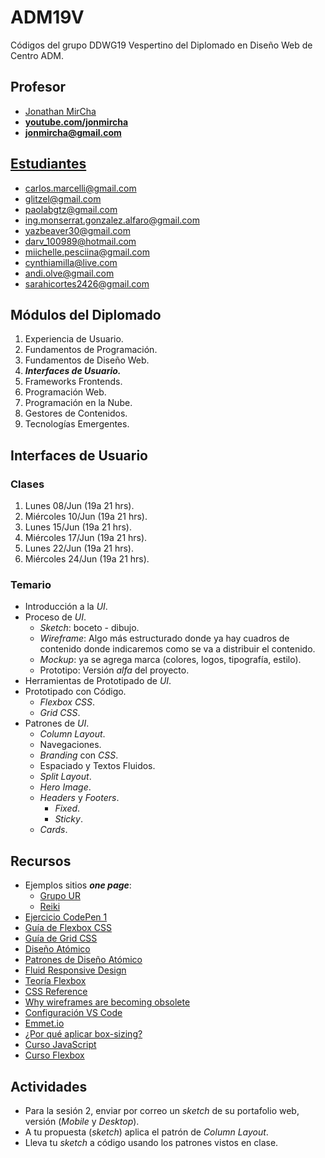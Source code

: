 # ADM19V

Códigos del grupo DDWG19 Vespertino del Diplomado en Diseño Web de Centro ADM.

## Profesor

- [Jonathan MirCha](http://jonmircha.com)
- **[youtube.com/jonmircha](https://youtube.com/jonmircha)**
- **[jonmircha@gmail.com](mailto:jonmircha@gmail.com)**

## [Estudiantes](https://docs.google.com/spreadsheets/d/1UVT7LANLAYIp6xbwN0SgeigaG9oaF0hsu4syfz6-jsk/edit#gid=1367906731)

- carlos.marcelli@gmail.com
- glitzel@gmail.com
- paolabgtz@gmail.com
- ing.monserrat.gonzalez.alfaro@gmail.com
- yazbeaver30@gmail.com
- darv_100989@hotmail.com
- miichelle.pesciina@gmail.com
- cynthiamilla@live.com
- andi.olve@gmail.com
- sarahicortes2426@gmail.com

## Módulos del Diplomado

1. Experiencia de Usuario.
1. Fundamentos de Programación.
1. Fundamentos de Diseño Web.
1. _**Interfaces de Usuario.**_
1. Frameworks Frontends.
1. Programación Web.
1. Programación en la Nube.
1. Gestores de Contenidos.
1. Tecnologías Emergentes.

## Interfaces de Usuario

### Clases

1. Lunes 08/Jun (19a 21 hrs).
1. Miércoles 10/Jun (19a 21 hrs).
1. Lunes 15/Jun (19a 21 hrs).
1. Miércoles 17/Jun (19a 21 hrs).
1. Lunes 22/Jun (19a 21 hrs).
1. Miércoles 24/Jun (19a 21 hrs).

### Temario

- Introducción a la _UI_.
- Proceso de _UI_.
  - _Sketch_: boceto - dibujo.
  - _Wireframe_: Algo más estructurado donde ya hay cuadros de contenido donde indicaremos como se va a distribuir el contenido.
  - _Mockup_: ya se agrega marca (colores, logos, tipografía, estilo).
  - Prototipo: Versión _alfa_ del proyecto.
- Herramientas de Prototipado de _UI_.
- Prototipado con Código.
  - _Flexbox CSS_.
  - _Grid CSS_.
- Patrones de _UI_.
  - _Column Layout_.
  - Navegaciones.
  - _Branding_ con _CSS_.
  - Espaciado y Textos Fluidos.
  - _Split Layout_.
  - _Hero Image_.
  - _Headers_ y _Footers_.
    - _Fixed_.
    - _Sticky_.
  - _Cards_.

## Recursos

- Ejemplos sitios _**one page**_:
  - [Grupo UR](https://grupour.com/)
  - [Reiki](https://reiki.soy/)
- [Ejercicio CodePen 1](https://codepen.io/jonmircha/pen/NWxGXVd)
- [Guía de Flexbox CSS](https://css-tricks.com/snippets/css/a-guide-to-flexbox/)
- [Guía de Grid CSS](https://css-tricks.com/snippets/css/complete-guide-grid/)
- [Diseño Atómico](https://bradfrost.com/blog/post/atomic-web-design/)
- [Patrones de Diseño Atómico](https://demo.patternlab.io/?p=pages-homepage)
- [Fluid Responsive Design](https://utopia.fyi/)
- [Teoría Flexbox](https://jonmircha.com/flexbox)
- [CSS Reference](https://cssreference.io/)
- [Why wireframes are becoming obsolete](https://www.antonsten.com/wireframes/)
- [Configuración VS Code](https://jonmircha.com/vscode/)
- [Emmet.io](https://docs.emmet.io/)
- [¿Por qué aplicar box-sizing?](https://www.paulirish.com/2012/box-sizing-border-box-ftw/)
- [Curso JavaScript](https://www.youtube.com/playlist?list=PLvq-jIkSeTUZ6QgYYO3MwG9EMqC-KoLXA)
- [Curso Flexbox](https://www.youtube.com/playlist?list=PLvq-jIkSeTUbQc3dGsssp8lxAi5npMrys)

## Actividades

- Para la sesión 2, enviar por correo un _sketch_ de su portafolio web, versión (_Mobile_ y _Desktop_).
- A tu propuesta (_sketch_) aplica el patrón de _Column Layout_.
- Lleva tu _sketch_ a código usando los patrones vistos en clase.
